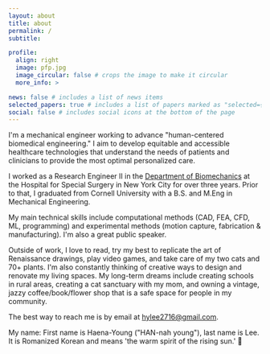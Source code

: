 ```yaml
---
layout: about
title: about
permalink: /
subtitle:

profile:
  align: right
  image: pfp.jpg
  image_circular: false # crops the image to make it circular
  more_info: >

news: false # includes a list of news items
selected_papers: true # includes a list of papers marked as "selected={true}"
social: false # includes social icons at the bottom of the page
---
```

I'm a mechanical engineer working to advance "human-centered biomedical engineering." I aim to develop equitable and accessible healthcare technologies that understand the needs of patients and clinicians to provide the most optimal personalized care.

I worked as a Research Engineer II in the <a href='https://www.hss.edu/biomechanics-research-staff.asp'>Department of Biomechanics</a> at the Hospital for Special Surgery in New York City for over three years. Prior to that, I graduated from Cornell University with a B.S. and M.Eng in Mechanical Engineering.

My main technical skills include computational methods (CAD, FEA, CFD, ML, programming) and experimental methods (motion capture, fabrication & manufacturing). I'm also a great public speaker.

Outside of work, I love to read, try my best to replicate the art of Renaissance drawings, play video games, and take care of my two cats and 70+ plants. I'm also constantly thinking of creative ways to design and renovate my living spaces. My long-term dreams include creating schools in rural areas, creating a cat sanctuary with my mom, and owning a vintage, jazzy coffee/book/flower shop that is a safe space for people in my community.

The best way to reach me is by email at <a href="mailto:hylee2716@gmail.com">hylee2716@gmail.com</a>.

My name: First name is Haena-Young ("HAN-nah young"), last name is Lee. It is Romanized Korean and means 'the warm spirit of the rising sun.' 🌅
